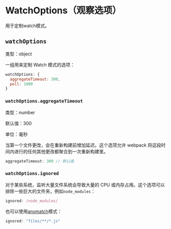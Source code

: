 # WatchOptions（观察选项）

用于定制watch模式。

## `watchOptions`

类型：object

一组用来定制 Watch 模式的选项：

```js
watchOptions: {
  aggregateTimeout: 300,
  poll: 1000
}
```

### `watchOptions.aggregateTimeout`

类型：number

默认值：300

单位：毫秒

当第一个文件更改，会在重新构建前增加延迟。这个选项允许 webpack 将这段时间内进行的任何其他更改都聚合到一次重新构建里。

```js
aggregateTimeout: 300 // 默认值
```

### `watchOptions.ignored`

对于某些系统，监听大量文件系统会导致大量的 CPU 或内存占用。这个选项可以排除一些巨大的文件夹，例如`node_modules`：

```js
ignored: /node_modules/
```

也可以使用[anymatch](https://github.com/es128/anymatch)模式：

```js
ignored: "files/**/*.js"
```



